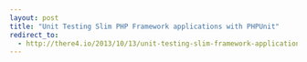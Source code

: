 ```yaml
---
layout: post
title: "Unit Testing Slim PHP Framework applications with PHPUnit"
redirect_to:
  - http://there4.io/2013/10/13/unit-testing-slim-framework-applications-with-phpunit/
---
```

